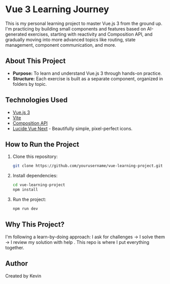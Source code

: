 # Vue 3 Learning Journey

This is my personal learning project to master Vue.js 3 from the ground up. I'm practicing by building small components and features based on AI-generated exercises, starting with reactivity and Composition API, and gradually moving into more advanced topics like routing, state management, component communication, and more.

## About This Project

*   **Purpose:** To learn and understand Vue.js 3 through hands-on practice.
*   **Structure:** Each exercise is built as a separate component, organized in folders by topic.

## Technologies Used

*   [Vue.js 3](https://vuejs.org/)
*   [Vite](https://vitejs.dev/)
*   [Composition API](https://vuejs.org/guide/introduction.html#composition-api)
*   [Lucide Vue Next](https://lucide.dev/) - Beautifully simple, pixel-perfect icons.

## How to Run the Project

1.  Clone this repository:

    ```bash
    git clone https://github.com/yourusername/vue-learning-project.git
    ```

2.  Install dependencies:

    ```bash
    cd vue-learning-project
    npm install
    ```

3.  Run the project:

    ```bash
    npm run dev
    ```

## Why This Project?

I'm following a learn-by-doing approach: I ask for challenges -> I solve them -> I review my solution with help . This repo is where I put everything together.

## Author

Created by Kevin


